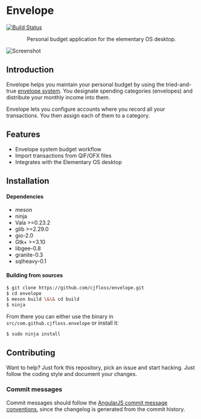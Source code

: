 # Envelope

[![Build Status](https://travis-ci.org/cjfloss/envelope.svg)](https://travis-ci.org/cjfloss/envelope)

<p align="center">Personal budget application for the elementary OS desktop.</p>

![Screenshot](https://raw.githubusercontent.com/cjfloss/envelope/master/data/screenshots/05.png)

## Introduction

Envelope helps you maintain your personal budget by using the tried-and-true [envelope system](https://en.wikipedia.org/wiki/Envelope_system). You designate spending categories (envelopes) and distribute your monthly income into them.

Envelope lets you configure accounts where you record all your transactions. You then assign each of them to a category.

## Features

* Envelope system budget workflow
* Import transactions from QIF/OFX files
* Integrates with the Elementary OS desktop

## Installation

#### Dependencies
* meson
* ninja
* Vala >=0.23.2
* glib >=2.29.0
* gio-2.0
* Gtk+ >=3.10
* libgee-0.8
* granite-0.3
* sqlheavy-0.1

#### Building from sources
```sh
$ git clone https://github.com/cjfloss/envelope.git
$ cd envelope
$ meson build \&\& cd build
$ ninja
```
From there you can either use the binary in `src/com.github.cjfloss.envelope` or install it:
```sh
$ sudo ninja install
```

## Contributing

Want to help? Just fork this repository, pick an issue and start hacking. Just follow the coding style and document your changes.

### Commit messages

Commit messages should follow the [AngularJS commit message conventions](https://docs.google.com/document/d/1QrDFcIiPjSLDn3EL15IJygNPiHORgU1_OOAqWjiDU5Y/edit),
since the changelog is generated from the commit history.
